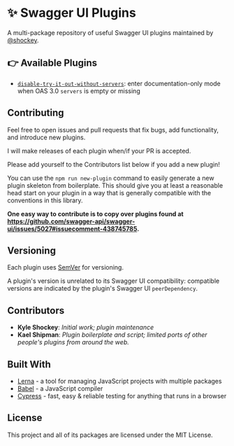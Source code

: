 # ✨ Swagger UI Plugins

A multi-package repository of useful Swagger UI plugins maintained by [@shockey](https://github.com/shockey).

## 👉 Available Plugins

- [`disable-try-it-out-without-servers`](https://github.com/shockey/swagger-ui-plugins/tree/master/packages/disable-try-it-out-without-servers): enter documentation-only mode when OAS 3.0 `servers` is empty or missing

## Contributing

Feel free to open issues and pull requests that fix bugs, add functionality, and introduce new plugins.

I will make releases of each plugin when/if your PR is accepted.

Please add yourself to the Contributors list below if you add a new plugin!

You can use the `npm run new-plugin` command to easily generate a new plugin skeleton from boilerplate. This should give you at least a reasonable head start on your plugin in a way that is generally compatible with the conventions in this library.

**One easy way to contribute is to copy over plugins found at https://github.com/swagger-api/swagger-ui/issues/5027#issuecomment-438745785.**

## Versioning

Each plugin uses [SemVer](http://semver.org/) for versioning. 

A plugin's version is unrelated to its Swagger UI compatibility: compatible versions are indicated by the plugin's Swagger UI `peerDependency`.

## Contributors

* **Kyle Shockey**: *Initial work; plugin maintenance*
* **Kael Shipman**: *Plugin boilerplate and script; limited ports of other people's plugins from around the web.*

## Built With

* [Lerna](https://lernajs.io) - a tool for managing JavaScript projects with multiple packages
* [Babel](https://babeljs.io) - a JavaScript compiler
* [Cypress](https://www.cypress.io) - fast, easy & reliable testing for anything that runs in a browser

## License

This project and all of its packages are licensed under the MIT License.
